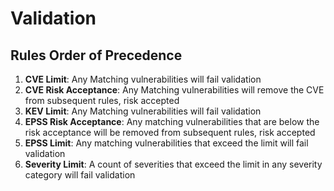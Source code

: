 # Validation

## Rules Order of Precedence

1. **CVE Limit**: Any Matching vulnerabilities will fail validation
2. **CVE Risk Acceptance**: Any Matching vulnerabilities will remove the CVE from subsequent rules, risk accepted
3. **KEV Limit**: Any Matching vulnerabilities will fail validation 
4. **EPSS Risk Acceptance**: Any matching vulnerabilities that are below the risk acceptance will be removed from subsequent rules, risk accepted
5. **EPSS Limit**: Any matching vulnerabilities that exceed the limit will fail validation
6. **Severity Limit**: A count of severities that exceed the limit in any severity category will fail validation
